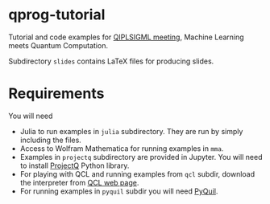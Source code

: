 # qprog-tutorial

Tutorial and code examples for [QIPLSIGML meeting](https://qiplsigml.iitis.pl/),
Machine Learning meets Quantum Computation.

Subdirectory `slides` contains LaTeX files for producing slides.

# Requirements

You will need
* Julia to run examples in `julia` subdirectory. They are run by simply including
  the files.
* Access to Wolfram Mathematica for running examples in `mma`. 
* Examples in `projectq` subdirectory are provided in Jupyter. You will need to
  install [ProjectQ](https://github.com/ProjectQ-Framework/ProjectQ) Python
library.
* For playing with QCL and running examples from `qcl` subdir, download the
  interpreter from [QCL web page](http://tph.tuwien.ac.at/~oemer/qcl.html).
* For running examples in `pyquil` subdir you will need
  [PyQuil](https://github.com/rigetticomputing/pyquil).

